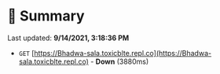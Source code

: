 # 📖 Summary
Last updated: **9/14/2021, 3:18:36 PM**

- `GET` [https://Bhadwa-sala.toxicblte.repl.co](https://Bhadwa-sala.toxicblte.repl.co) - **Down** (3880ms)
